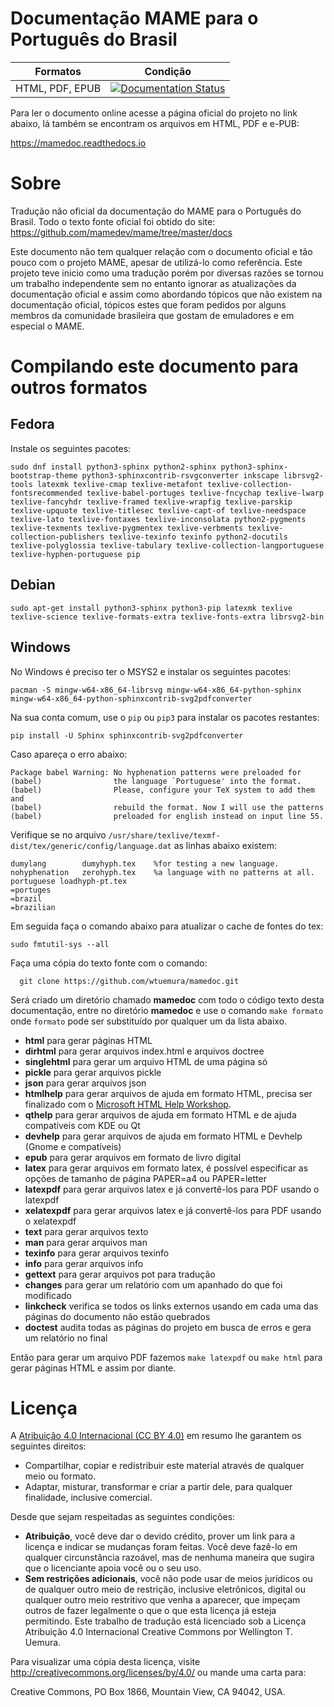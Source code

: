 # Documentação MAME para o Português do Brasil

| Formatos        | Condição           |
| ------------- |:-------------:| 
HTML, PDF, EPUB| [![Documentation Status](https://readthedocs.org/projects/mamedoc/badge/?version=latest)](https://mamedoc.readthedocs.io/pt/latest/?badge=latest)

Para ler o documento online acesse a página oficial do projeto no link
abaixo, lá também se encontram os arquivos em HTML, PDF e e-PUB:

https://mamedoc.readthedocs.io

# Sobre

Tradução não oficial da documentação do MAME para o Português do Brasil.
Todo o texto fonte oficial foi obtido do site:
https://github.com/mamedev/mame/tree/master/docs

Este documento não tem qualquer relação com o documento oficial e tão
pouco com o projeto MAME, apesar de utilizá-lo como referência. Este
projeto teve inicio como uma tradução porém por diversas razões se
tornou um trabalho independente sem no entanto ignorar as atualizações
da documentação oficial e assim como abordando tópicos que não existem
na documentação oficial, tópicos estes que foram pedidos por alguns
membros da comunidade brasileira que gostam de emuladores e em especial
o MAME.

# Compilando este documento para outros formatos

## Fedora

Instale os seguintes pacotes:

```
sudo dnf install python3-sphinx python2-sphinx python3-sphinx-bootstrap-theme python3-sphinxcontrib-rsvgconverter inkscape librsvg2-tools latexmk texlive-cmap texlive-metafont texlive-collection-fontsrecommended texlive-babel-portuges texlive-fncychap texlive-lwarp texlive-fancyhdr texlive-framed texlive-wrapfig texlive-parskip texlive-upquote texlive-titlesec texlive-capt-of texlive-needspace texlive-lato texlive-fontaxes texlive-inconsolata python2-pygments texlive-texments texlive-pygmentex texlive-verbments texlive-collection-publishers texlive-texinfo texinfo python2-docutils texlive-polyglossia texlive-tabulary texlive-collection-langportuguese texlive-hyphen-portuguese pip
```

## Debian

```
sudo apt-get install python3-sphinx python3-pip latexmk texlive texlive-science texlive-formats-extra texlive-fonts-extra librsvg2-bin
```

## Windows

No Windows é preciso ter o MSYS2 e instalar os seguintes pacotes:

```
pacman -S mingw-w64-x86_64-librsvg mingw-w64-x86_64-python-sphinx mingw-w64-x86_64-python-sphinxcontrib-svg2pdfconverter
```

Na sua conta comum, use o `pip` ou `pip3` para instalar os pacotes
restantes:

```
pip install -U Sphinx sphinxcontrib-svg2pdfconverter
```

Caso apareça o erro abaixo:

```
Package babel Warning: No hyphenation patterns were preloaded for
(babel)                the language `Portuguese' into the format.
(babel)                Please, configure your TeX system to add them and
(babel)                rebuild the format. Now I will use the patterns
(babel)                preloaded for english instead on input line 55.
```
Verifique se no arquivo `/usr/share/texlive/texmf-dist/tex/generic/config/language.dat`
as linhas abaixo existem:

```
dumylang        dumyhyph.tex    %for testing a new language.
nohyphenation   zerohyph.tex    %a language with no patterns at all.
portuguese loadhyph-pt.tex
=portuges
=brazil
=brazilian
```

Em seguida faça o comando abaixo para atualizar o cache de fontes do
tex:

```
sudo fmtutil-sys --all
```

Faça uma cópia do texto fonte com o comando:

```
  git clone https://github.com/wtuemura/mamedoc.git
```


Será criado um diretório chamado **mamedoc** com todo o código texto
desta documentação, entre no diretório **mamedoc** e use o comando `make
formato` onde `formato` pode ser substituído por qualquer um da lista
abaixo.

- **html** para gerar páginas HTML
- **dirhtml** para gerar arquivos index.html e arquivos doctree
- **singlehtml** para gerar um arquivo HTML de uma página só
- **pickle** para gerar arquivos pickle
- **json** para gerar arquivos json
- **htmlhelp** para gerar arquivos de ajuda em formato HTML, precisa ser finalizado com o [Microsoft HTML Help Workshop](https://www.microsoft.com/en-us/download/details.aspx?id=21138).
- **qthelp** para gerar arquivos de ajuda em formato HTML e de ajuda compatíveis com KDE ou Qt
- **devhelp** para gerar arquivos de ajuda em formato HTML e Devhelp (Gnome e compatíveis)
- **epub** para gerar arquivos em formato de livro digital
- **latex** para gerar arquivos em formato latex, é possível especificar as opções de tamanho de página PAPER=a4 ou PAPER=letter
- **latexpdf** para gerar arquivos latex e já convertê-los para PDF usando o latexpdf
- **xelatexpdf** para gerar arquivos latex e já convertê-los para PDF usando o xelatexpdf
- **text** para gerar arquivos texto
- **man** para gerar arquivos man
- **texinfo** para gerar arquivos texinfo
- **info** para gerar arquivos info
- **gettext** para gerar arquivos pot para tradução
- **changes** para gerar um relatório com um apanhado do que foi modificado
- **linkcheck** verifica se todos os links externos usando em cada uma das páginas do documento não estão quebrados
- **doctest** audita todas as páginas do projeto em busca de erros e gera um relatório no final

Então para gerar um arquivo PDF fazemos `make latexpdf` ou `make html`
para gerar páginas HTML e assim por diante.

# Licença

A [Atribuição 4.0 Internacional (CC BY 4.0)](https://creativecommons.org/licenses/by/4.0/legalcode.pt) em resumo lhe garantem os seguintes direitos:

- Compartilhar, copiar e redistribuir este material através de qualquer meio ou formato.
- Adaptar, misturar, transformar e criar a partir dele, para qualquer finalidade, inclusive comercial.

Desde que sejam respeitadas as seguintes condições:

- **Atribuição**, você deve dar o devido crédito, prover um link para a
  licença e indicar se mudanças foram feitas. Você deve fazê-lo em
  qualquer circunstância razoável, mas de nenhuma maneira que sugira que
  o licenciante apoia você ou o seu uso.
- **Sem restrições adicionais**, você não pode usar de meios jurídicos
  ou de qualquer outro meio de restrição, inclusive eletrônicos, digital
  ou qualquer outro meio restritivo que venha a aparecer, que impeçam
  outros de fazer legalmente o que o que esta licença já esteja
  permitindo.
Este trabalho de tradução está licenciado sob a Licença Atribuição 4.0
Internacional Creative Commons por Wellington T. Uemura.

Para visualizar uma cópia desta licença, visite http://creativecommons.org/licenses/by/4.0/ ou mande uma carta para:

Creative Commons, PO Box 1866, Mountain View, CA 94042, USA.

